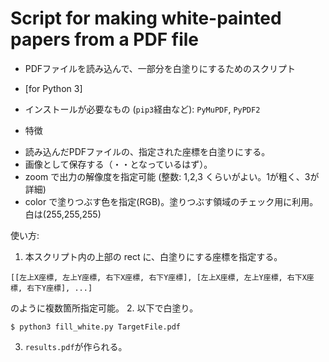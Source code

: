 # Script for making white-painted papers from a PDF file

* PDFファイルを読み込んで、一部分を白塗りにするためのスクリプト
* [for Python 3]
* インストールが必要なもの (```pip3```経由など): ```PyMuPDF```, ```PyPDF2```

* 特徴
- 読み込んだPDFファイルの、指定された座標を白塗りにする。
- 画像として保存する（・・となっているはず）。
- zoom で出力の解像度を指定可能 (整数: 1,2,3 くらいがよい。1が粗く、3が詳細)
- color で塗りつぶす色を指定(RGB)。塗りつぶす領域のチェック用に利用。白は(255,255,255)

使い方:
1. 本スクリプト内の上部の rect に、白塗りにする座標を指定する。
```
[[左上X座標, 左上Y座標, 右下X座標, 右下Y座標], [左上X座標, 左上Y座標, 右下X座標, 右下Y座標], ...]
```
のように複数箇所指定可能。
2. 以下で白塗り。
```shell
$ python3 fill_white.py TargetFile.pdf
```
3. ```results.pdf```が作られる。
